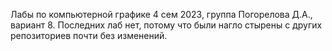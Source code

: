Лабы по компьютерной графике 4 сем 2023, группа Погорелова Д.А., вариант 8.
Последних лаб нет, потому что были нагло стырены с других репозиториев почти без изменений.
